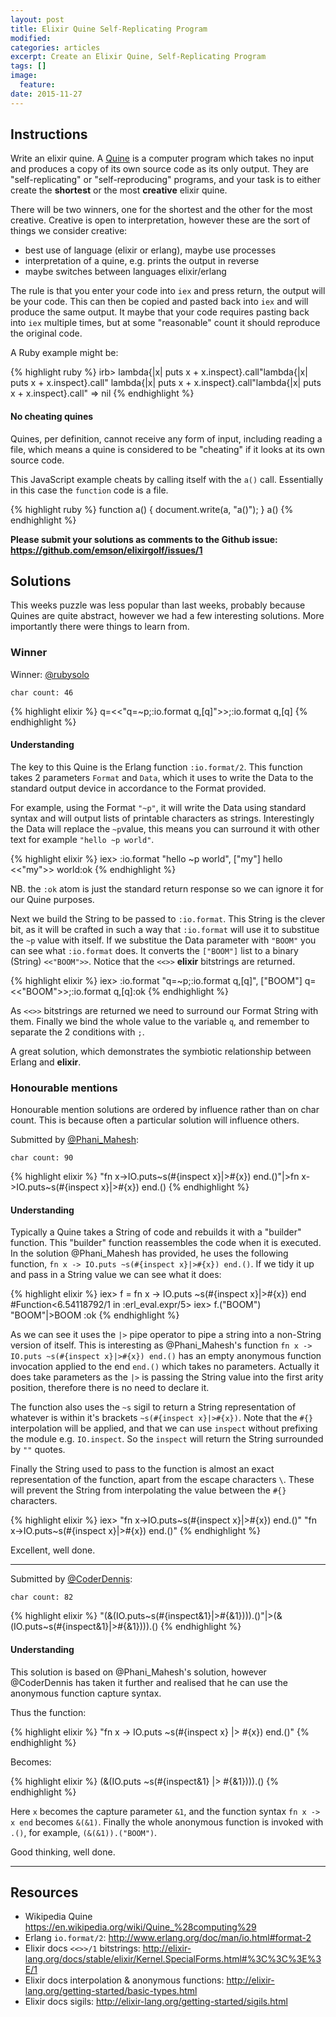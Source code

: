 ```yaml
---
layout: post
title: Elixir Quine Self-Replicating Program
modified:
categories: articles
excerpt: Create an Elixir Quine, Self-Replicating Program
tags: []
image:
  feature:
date: 2015-11-27
---
```


## Instructions

Write an elixir quine. A [Quine](https://en.wikipedia.org/wiki/Quine_%28computing%29)
is a computer program which takes no input and produces a copy of its own source code as its
only output. They are "self-replicating" or "self-reproducing" programs, and
your task is to either create the **shortest** or the most **creative** elixir quine.

There will be two winners, one for the shortest and the other for the most
creative. Creative is open to interpretation, however these are the sort of things we
consider creative:

* best use of language (elixir or erlang), maybe use processes
* interpretation of a quine, e.g. prints the output in reverse
* maybe switches between languages elixir/erlang

The rule is that you enter your code into `iex` and press return, the output
will be your code. This can then be copied and pasted back into `iex` and will
produce the same output. It maybe that your code requires pasting back into
`iex` multiple times, but at some "reasonable" count it should reproduce the
original code.

A Ruby example might be:

{% highlight ruby %}
irb> lambda{|x| puts x + x.inspect}.call"lambda{|x| puts x + x.inspect}.call"
lambda{|x| puts x + x.inspect}.call"lambda{|x| puts x + x.inspect}.call"
=> nil
{% endhighlight %}

#### No cheating quines

Quines, per definition, cannot receive any form of input, including reading a
file, which means a quine is considered to be "cheating" if it looks at its own
source code.

This JavaScript example cheats by calling itself with the `a()` call.
Essentially in this case the `function` code is a file.

{% highlight ruby %}
function a() {
    document.write(a, "a()");
}
a()
{% endhighlight %}

**Please submit your solutions as comments to the Github issue:**  
**<https://github.com/emson/elixirgolf/issues/1>**

## Solutions

This weeks puzzle was less popular than last weeks, probably because
Quines are quite abstract, however we had a few interesting solutions.
More importantly there were things to learn from.

### Winner

Winner: [@rubysolo](https://twitter.com/rubysolo)

`char count: 46`

{% highlight elixir %}
q=<<"q=~p;:io.format q,[q]">>;:io.format q,[q]
{% endhighlight %}

#### Understanding
The key to this Quine is the Erlang function `:io.format/2`. This function
takes 2 parameters `Format` and `Data`, which it uses to write the Data to
the standard output device in accordance to the Format provided.

For example, using the Format `"~p"`, it will write the Data using standard syntax
and will output lists of printable characters as strings. Interestingly the Data
will replace the `~p`value, this means you can surround it with other text for example
`"hello ~p world"`.

{% highlight elixir %}
iex> :io.format "hello ~p world", ["my"]
hello <<"my">> world:ok
{% endhighlight %}

NB. the `:ok` atom is just the standard return response so we can ignore it for
our Quine purposes.

Next we build the String to be passed to `:io.format`. This String is
the clever bit, as it will be crafted in such a way that `:io.format` will use
it to substitue the `~p` value with itself. If we substitue the Data parameter
with `"BOOM"` you can see what `:io.format` does. It converts the `["BOOM"]`
list to a binary (String) `<<"BOOM">>`. Notice that the `<<>>` **elixir**
bitstrings are returned.

{% highlight elixir %}
iex> :io.format "q=~p;:io.format q,[q]", ["BOOM"]
q=<<"BOOM">>;:io.format q,[q]:ok
{% endhighlight %}

As `<<>>` bitstrings are returned we need to surround our Format String with
them. Finally we bind the whole value to the variable `q`, and remember to
separate the 2 conditions with `;`.

A great solution, which demonstrates the symbiotic relationship between Erlang and
**elixir**.



### Honourable mentions

Honourable mention solutions are ordered by influence rather than on char count.
This is because often a particular solution will influence others.

Submitted by [@Phani_Mahesh](https://twitter.com/phani_mahesh):

`char count: 90`

{% highlight elixir %}
"fn x->IO.puts~s(\#{inspect x}|>\#{x}) end.()"|>fn x->IO.puts~s(#{inspect x}|>#{x}) end.()
{% endhighlight %}

#### Understanding

Typically a Quine takes a String of code and rebuilds it with a "builder"
function. This "builder" function reassembles the code when it is executed.
In the solution @Phani_Mahesh has provided, he uses the following function,
`fn x -> IO.puts ~s(#{inspect x}|>#{x}) end.()`. If we tidy it up and pass in a
String value we can see what it does:

{% highlight elixir %}
iex> f = fn x -> IO.puts ~s(#{inspect x}|>#{x}) end
#Function<6.54118792/1 in :erl_eval.expr/5>
iex> f.("BOOM")
"BOOM"|>BOOM
:ok
{% endhighlight %}

As we can see it uses the `|>` pipe operator to pipe a string into a non-String
version of itself. This is interesting as @Phani_Mahesh's function 
`fn x -> IO.puts ~s(#{inspect x}|>#{x}) end.()` has an empty anonymous function
invocation applied to the end `end.()` which takes no parameters. Actually it
does take parameters as the `|>` is passing the String value into the first
arity position, therefore there is no need to declare it.

The function also uses the `~s` sigil to return a String representation of
whatever is within it's brackets `~s(#{inspect x}|>#{x})`. Note that the `#{}`
interpolation will be applied, and that we can use `inspect` without prefixing
the module e.g. `IO.inspect`. So the `inspect` will return the String surrounded
by `""` quotes.

Finally the String used to pass to the function is almost an exact
representation of the function, apart from the escape characters `\`. These will
prevent the String from interpolating the value between the `#{}` characters.

{% highlight elixir %}
iex> "fn x->IO.puts~s(\#{inspect x}|>\#{x}) end.()"
"fn x->IO.puts~s(\#{inspect x}|>\#{x}) end.()"
{% endhighlight %}

Excellent, well done.

---

Submitted by [@CoderDennis](https://twitter.com/coderdennis):

`char count: 82`

{% highlight elixir %}
"(&(IO.puts~s(\#{inspect&1}|>\#{&1}))).()"|>(&(IO.puts~s(#{inspect&1}|>#{&1}))).()
{% endhighlight %}

#### Understanding

This solution is based on @Phani_Mahesh's solution, however @CoderDennis has
taken it further and realised that he can use the anonymous function capture
syntax.

Thus the function:

{% highlight elixir %}
"fn x -> IO.puts ~s(#{inspect x} |> #{x}) end.()"
{% endhighlight %}

Becomes:

{% highlight elixir %}
(&(IO.puts ~s(#{inspect&1} |> #{&1}))).()
{% endhighlight %}

Here `x` becomes the capture parameter `&1`, and the function syntax `fn x -> x
end` becomes `&(&1)`. Finally the whole anonymous function is invoked with
`.()`, for example, `(&(&1)).("BOOM")`.

Good thinking, well done.

---



## Resources

* Wikipedia Quine
  <https://en.wikipedia.org/wiki/Quine_%28computing%29>
* Erlang `io.format/2`: <http://www.erlang.org/doc/man/io.html#format-2>
* Elixir docs `<<>>/1` bitstrings:
  <http://elixir-lang.org/docs/stable/elixir/Kernel.SpecialForms.html#%3C%3C%3E%3E/1>
* Elixir docs interpolation & anonymous functions:
  <http://elixir-lang.org/getting-started/basic-types.html>
* Elixir docs sigils: <http://elixir-lang.org/getting-started/sigils.html>



